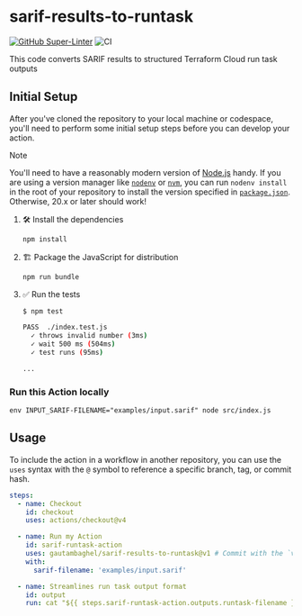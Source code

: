 # sarif-results-to-runtask

[![GitHub Super-Linter](https://github.com/gautambaghel/sarif-results-to-runtask/actions/workflows/linter.yml/badge.svg)](https://github.com/super-linter/super-linter)
![CI](https://github.com/gautambaghel/sarif-results-to-runtask/actions/workflows/ci.yml/badge.svg)

This code converts SARIF results to structured Terraform Cloud run task outputs

## Initial Setup

After you've cloned the repository to your local machine or codespace, you'll
need to perform some initial setup steps before you can develop your action.

> [!NOTE]
>
> You'll need to have a reasonably modern version of
> [Node.js](https://nodejs.org) handy. If you are using a version manager like
> [`nodenv`](https://github.com/nodenv/nodenv) or
> [`nvm`](https://github.com/nvm-sh/nvm), you can run `nodenv install` in the
> root of your repository to install the version specified in
> [`package.json`](./package.json). Otherwise, 20.x or later should work!

1. :hammer_and_wrench: Install the dependencies

   ```bash
   npm install
   ```

1. :building_construction: Package the JavaScript for distribution

   ```bash
   npm run bundle
   ```

1. :white_check_mark: Run the tests

   ```bash
   $ npm test

   PASS  ./index.test.js
     ✓ throws invalid number (3ms)
     ✓ wait 500 ms (504ms)
     ✓ test runs (95ms)

   ...
   ```

### Run this Action locally

```
env INPUT_SARIF-FILENAME="examples/input.sarif" node src/index.js
```

## Usage

To include the action in a workflow in another repository, you can use the
`uses` syntax with the `@` symbol to reference a specific branch, tag, or commit
hash.

```yaml
steps:
  - name: Checkout
    id: checkout
    uses: actions/checkout@v4

  - name: Run my Action
    id: sarif-runtask-action
    uses: gautambaghel/sarif-results-to-runtask@v1 # Commit with the `v1` tag
    with:
      sarif-filename: 'examples/input.sarif'

  - name: Streamlines run task output format
    id: output
    run: cat "${{ steps.sarif-runtask-action.outputs.runtask-filename }}"
```
